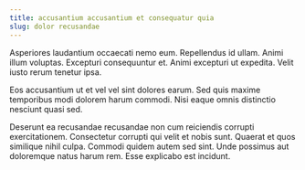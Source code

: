 ```yaml
---
title: accusantium accusantium et consequatur quia
slug: dolor recusandae
---
```


Asperiores laudantium occaecati nemo eum. Repellendus id ullam. Animi illum voluptas. Excepturi consequuntur et. Animi excepturi ut expedita. Velit iusto rerum tenetur ipsa.

Eos accusantium ut et vel vel sint dolores earum. Sed quis maxime temporibus modi dolorem harum commodi. Nisi eaque omnis distinctio nesciunt quasi sed.

Deserunt ea recusandae recusandae non cum reiciendis corrupti exercitationem. Consectetur corrupti qui velit et nobis sunt. Quaerat et quos similique nihil culpa. Commodi quidem autem sed sint. Unde possimus aut doloremque natus harum rem. Esse explicabo est incidunt.
